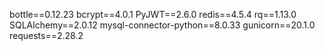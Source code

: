 bottle==0.12.23
bcrypt==4.0.1
PyJWT==2.6.0
redis==4.5.4
rq==1.13.0
SQLAlchemy==2.0.12
mysql-connector-python==8.0.33
gunicorn==20.1.0
requests==2.28.2
